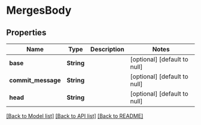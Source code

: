 # MergesBody

## Properties
Name | Type | Description | Notes
------------ | ------------- | ------------- | -------------
**base** | **String** |  | [optional] [default to null]
**commit_message** | **String** |  | [optional] [default to null]
**head** | **String** |  | [optional] [default to null]

[[Back to Model list]](../README.md#documentation-for-models) [[Back to API list]](../README.md#documentation-for-api-endpoints) [[Back to README]](../README.md)


